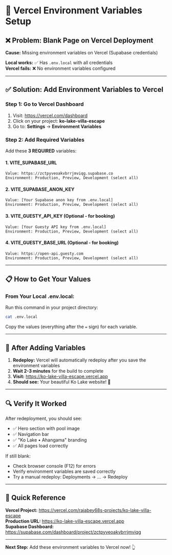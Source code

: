 # 🔧 Vercel Environment Variables Setup

## ❌ Problem: Blank Page on Vercel Deployment

**Cause:** Missing environment variables on Vercel (Supabase credentials)

**Local works:** ✅ Has `.env.local` with all credentials  
**Vercel fails:** ❌ No environment variables configured

---

## ✅ Solution: Add Environment Variables to Vercel

### **Step 1: Go to Vercel Dashboard**
1. Visit: https://vercel.com/dashboard
2. Click on your project: **ko-lake-villa-escape**
3. Go to: **Settings** → **Environment Variables**

### **Step 2: Add Required Variables**

Add these **3 REQUIRED** variables:

#### **1. VITE_SUPABASE_URL**
```
Value: https://zctpyveoakvbrrjmviqg.supabase.co
Environment: Production, Preview, Development (select all)
```

#### **2. VITE_SUPABASE_ANON_KEY**
```
Value: [Your Supabase anon key from .env.local]
Environment: Production, Preview, Development (select all)
```

#### **3. VITE_GUESTY_API_KEY** (Optional - for booking)
```
Value: [Your Guesty API key from .env.local]
Environment: Production, Preview, Development (select all)
```

#### **4. VITE_GUESTY_BASE_URL** (Optional - for booking)
```
Value: https://open-api.guesty.com
Environment: Production, Preview, Development (select all)
```

---

## 📋 How to Get Your Values

### **From Your Local .env.local:**

Run this command in your project directory:
```bash
cat .env.local
```

Copy the values (everything after the `=` sign) for each variable.

---

## 🚀 After Adding Variables

1. **Redeploy:** Vercel will automatically redeploy after you save the environment variables
2. **Wait 2-3 minutes** for the build to complete
3. **Visit:** https://ko-lake-villa-escape.vercel.app
4. **Should see:** Your beautiful Ko Lake website! 🎉

---

## 🔍 Verify It Worked

After redeployment, you should see:
- ✅ Hero section with pool image
- ✅ Navigation bar
- ✅ "Ko Lake • Ahangama" branding
- ✅ All pages load correctly

If still blank:
- Check browser console (F12) for errors
- Verify environment variables are saved correctly
- Try a manual redeploy: Deployments → ... → Redeploy

---

## 📝 Quick Reference

**Vercel Project:** https://vercel.com/rajabey68s-projects/ko-lake-villa-escape  
**Production URL:** https://ko-lake-villa-escape.vercel.app  
**Supabase Dashboard:** https://supabase.com/dashboard/project/zctpyveoakvbrrjmviqg

---

**Next Step:** Add these environment variables to Vercel now! 👆

